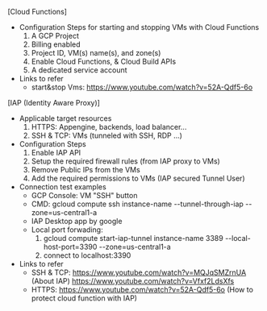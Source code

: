 [Cloud Functions]
* Configuration Steps for starting and stopping VMs with Cloud Functions
   1. A GCP Project
   2. Billing enabled
   3. Project ID, VM(s) name(s), and zone(s)
   4. Enable Cloud Functions, & Cloud Build APIs
   5. A dedicated service account
* Links to refer
   - start&stop Vms: https://www.youtube.com/watch?v=52A-Qdf5-6o


[IAP (Identity Aware Proxy)]
* Applicable target resources
   1. HTTPS: Appengine, backends, load balancer...
   2. SSH & TCP: VMs (tunneled with SSH, RDP ...)
* Configuration Steps
   1. Enable IAP API
   2. Setup the required firewall rules (from IAP proxy to VMs)
   3. Remove Public IPs from the VMs
   4. Add the required permissions to VMs (IAP secured Tunnel User)
* Connection test examples
   - GCP Console: VM "SSH" button    
   - CMD: gcloud compute ssh instance-name --tunnel-through-iap --zone=us-central1-a
   - IAP Desktop app by google
   - Local port forwading: 
     1) gcloud compute start-iap-tunnel instance-name 3389 --local-host-port=3390 --zone=us-central1-a
     2) connect to localhost:3390
* Links to refer
  - SSH & TCP: https://www.youtube.com/watch?v=MQJqSMZrnUA (About IAP)
               https://www.youtube.com/watch?v=Vfxf2LdsXfs
  - HTTPS: https://www.youtube.com/watch?v=52A-Qdf5-6o (How to protect cloud function with IAP)